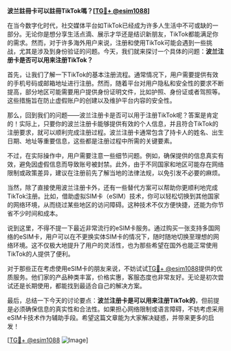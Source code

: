 **波兰註冊卡可以註冊TikTok嗎？[[TG💪+ @esim1088](https://t.me/s/esim1088)]**

在当今数字化时代，社交媒体平台如TikTok已经成为许多人生活中不可或缺的一部分。无论你是想分享生活点滴、展示才华还是结识新朋友，TikTok都能满足你的需求。然而，对于许多海外用户来说，注册和使用TikTok可能会遇到一些挑战，尤其是涉及到身份验证的问题。今天，我们就来探讨一个具体的问题：**波兰注册卡是否可以用来注册TikTok？**

首先，让我们了解一下TikTok的基本注册流程。通常情况下，用户需要提供有效的手机号码或邮箱地址进行注册。然而，随着平台对用户隐私和安全性的要求不断提高，部分地区可能需要用户提供身份证明文件，比如护照、身份证或者驾照等。这些措施旨在防止虚假账户的创建以及维护平台内容的安全性。

那么，回到我们的问题——波兰注册卡是否可以用于注册TikTok呢？答案是肯定的！实际上，只要你的波兰注册卡能够提供有效的个人信息，并且符合TikTok的注册要求，就可以顺利完成注册过程。波兰注册卡通常包含了持卡人的姓名、出生日期、地址等重要信息，这些都是注册过程中所需的关键要素。

不过，在实际操作中，用户需要注意一些细节问题。例如，确保提供的信息真实有效，避免因虚假信息而导致账号被封禁。此外，由于不同国家和地区可能存在网络限制或政策差异，建议在注册前先了解当地的法律法规，以免引发不必要的麻烦。

当然，除了直接使用波兰注册卡外，还有一些替代方案可以帮助你更顺利地完成TikTok注册。比如，借助虚拟SIM卡（eSIM）技术，你可以轻松切换到其他国家的网络环境，从而绕过某些地区的访问障碍。这种技术不仅方便快捷，还能为你节省不少时间和成本。

说到这里，不得不提一下最近非常流行的eSIM卡服务。通过购买一张支持多国网络的eSIM卡，用户可以在不更换实体SIM卡的情况下，随时随地切换至理想的网络环境。这不仅极大地提升了用户的灵活性，也为那些希望在国外也能正常使用TikTok的人提供了便利。

对于那些正在考虑使用eSIM卡的朋友来说，不妨试试[TG💪+ @esim1088](https://t.me/s/esim1088)提供的优质服务。他们家的产品种类丰富，价格实惠，客服态度也非常友好。无论是初次尝试还是长期使用，都能找到最适合自己的解决方案。

最后，总结一下今天的讨论要点：**波兰注册卡是可以用来注册TikTok的**，但前提是必须确保信息的真实性和合法性。如果担心网络限制或语言障碍，不妨考虑采用eSIM卡技术作为辅助手段。希望这篇文章能为大家解决疑惑，并带来更多的启发！

[[TG💪+ @esim1088](https://t.me/s/esim1088) ![Image](https://i.postimg.cc/4NQfJmqS/Snipaste-2025-05-13-00-14-12.png)]